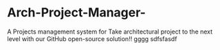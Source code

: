 # Arch-Project-Manager-
A Projects management system for Take architectural project to the next level with our GitHub open-source solution!!
gggg
sdfsfasdf
